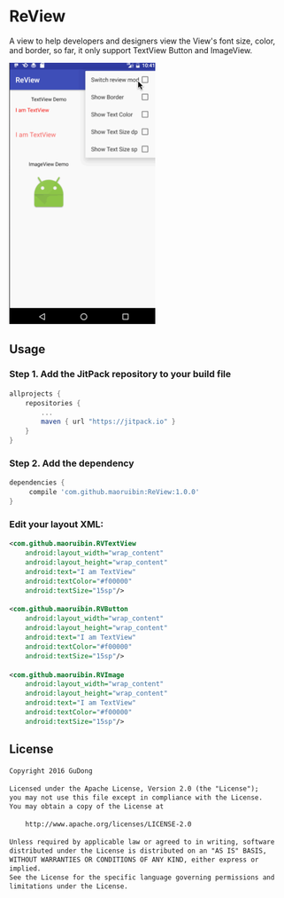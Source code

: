 # ReView
A view to help developers and designers view the View's font size, color, and border, so far, it only support TextView Button and ImageView.

<img src="screens/review.gif" width="264">

## Usage
### Step 1. Add the JitPack repository to your build file
```groovy
allprojects {
	repositories {
		...
		maven { url "https://jitpack.io" }
	}
}
```

### Step 2. Add the dependency
```groovy
dependencies {
	 compile 'com.github.maoruibin:ReView:1.0.0'
}
```

### Edit your layout XML:

~~~ xml
<com.github.maoruibin.RVTextView
    android:layout_width="wrap_content"
    android:layout_height="wrap_content"
    android:text="I am TextView"
    android:textColor="#f00000"
    android:textSize="15sp"/>
    
<com.github.maoruibin.RVButton
    android:layout_width="wrap_content"
    android:layout_height="wrap_content"
    android:text="I am TextView"
    android:textColor="#f00000"
    android:textSize="15sp"/>
    
<com.github.maoruibin.RVImage
    android:layout_width="wrap_content"
    android:layout_height="wrap_content"
    android:text="I am TextView"
    android:textColor="#f00000"
    android:textSize="15sp"/>
~~~

## License

    Copyright 2016 GuDong
    
    Licensed under the Apache License, Version 2.0 (the "License");
    you may not use this file except in compliance with the License.
    You may obtain a copy of the License at
    
        http://www.apache.org/licenses/LICENSE-2.0
    
    Unless required by applicable law or agreed to in writing, software
    distributed under the License is distributed on an "AS IS" BASIS,
    WITHOUT WARRANTIES OR CONDITIONS OF ANY KIND, either express or implied.
    See the License for the specific language governing permissions and
    limitations under the License.

